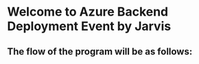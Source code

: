 <h1> Welcome to Azure Backend Deployment Event by Jarvis</h1>
<h2>The flow of the program will be as follows:</h2>
